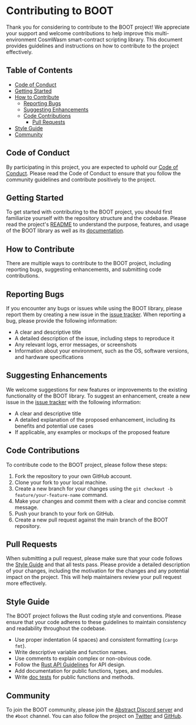 Contributing to BOOT
====================

Thank you for considering to contribute to the BOOT project! We appreciate your support and welcome contributions to help improve this multi-environment CosmWasm smart-contract scripting library. This document provides guidelines and instructions on how to contribute to the project effectively.

Table of Contents
-----------------

* [Code of Conduct](#code-of-conduct)
* [Getting Started](#getting-started)
* [How to Contribute](#how-to-contribute)
  * [Reporting Bugs](#reporting-bugs)
  * [Suggesting Enhancements](#suggesting-enhancements)
  * [Code Contributions](#code-contributions)
    * [Pull Requests](#pull-requests)
* [Style Guide](#style-guide)
* [Community](#community)

Code of Conduct
---------------

By participating in this project, you are expected to uphold our [Code of Conduct](CODE_OF_CONDUCT.md). Please read the Code of Conduct to ensure that you follow the community guidelines and contribute positively to the project.

Getting Started
---------------

To get started with contributing to the BOOT project, you should first familiarize yourself with the repository structure and the codebase. Please read the project's [README](https://github.com/Abstract-OS/BOOT/) to understand the purpose, features, and usage of the BOOT library as well as its [documentation](https://boot.abstract.money).

How to Contribute
-----------------

There are multiple ways to contribute to the BOOT project, including reporting bugs, suggesting enhancements, and submitting code contributions.

Reporting Bugs
------------------

If you encounter any bugs or issues while using the BOOT library, please report them by creating a new issue in the [issue tracker](https://github.com/Abstract-OS/BOOT/issues). When reporting a bug, please provide the following information:

* A clear and descriptive title
* A detailed description of the issue, including steps to reproduce it
* Any relevant logs, error messages, or screenshots
* Information about your environment, such as the OS, software versions, and hardware specifications

Suggesting Enhancements
------------------

We welcome suggestions for new features or improvements to the existing functionality of the BOOT library. To suggest an enhancement, create a new issue in the [issue tracker](https://github.com/Abstract-OS/BOOT/issues) with the following information:

* A clear and descriptive title
* A detailed explanation of the proposed enhancement, including its benefits and potential use cases
* If applicable, any examples or mockups of the proposed feature

Code Contributions
------------------

To contribute code to the BOOT project, please follow these steps:

1. Fork the repository to your own GitHub account.
2. Clone your fork to your local machine.
3. Create a new branch for your changes using the `git checkout -b feature/your-feature-name` command.
4. Make your changes and commit them with a clear and concise commit message.
5. Push your branch to your fork on GitHub.
6. Create a new pull request against the main branch of the BOOT repository.

Pull Requests
------------------

When submitting a pull request, please make sure that your code follows the [Style Guide](#style-guide) and that all tests pass. Please provide a detailed description of your changes, including the motivation for the changes and any potential impact on the project. This will help maintainers review your pull request more effectively.

Style Guide
-----------

The BOOT project follows the Rust coding style and conventions. Please ensure that your code adheres to these guidelines to maintain consistency and readability throughout the codebase.

* Use proper indentation (4 spaces) and consistent formatting (`cargo fmt`).
* Write descriptive variable and function names.
* Use comments to explain complex or non-obvious code.
* Follow the [Rust API Guidelines](https://rust-lang.github.io/api-guidelines/) for API design.
* Add documentation for public functions, types, and modules.
* Write [doc tests](https://doc.rust-lang.org/rustdoc/documentation-tests.html)
    for public functions and methods.

Community
---------

To join the BOOT community, please join the [Abstract Discord server](https://discord.gg/uch3Tq3aym) and the `#boot` channel. You can also follow the project on [Twitter](https://twitter.com/AbstractSDK) and [GitHub](https://github.com/Abstract-OS).
